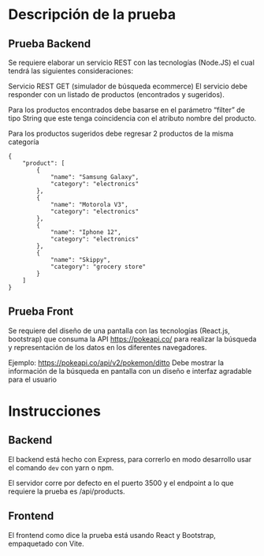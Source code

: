 # Descripción de la prueba
## **Prueba Backend**

Se requiere elaborar un servicio REST con las tecnologías (Node.JS) el cual tendrá las
siguientes consideraciones:

Servicio REST GET (simulador de búsqueda ecommerce)
El servicio debe responder con un listado de productos (encontrados y sugeridos).

Para los productos encontrados debe basarse en el parámetro “filter” de tipo String que
este tenga coincidencia con el atributo nombre del producto.

Para los productos sugeridos debe regresar 2 productos de la misma categoría
```
{
    "product": [
        {
            "name": "Samsung Galaxy",
            "category": "electronics"
        },
        {
            "name": "Motorola V3",
            "category": "electronics"
        },
        {
            "name": "Iphone 12",
            "category": "electronics"
        },
        {
            "name": "Skippy",
            "category": "grocery store"
        }
    ]
}
```

## **Prueba Front**

Se requiere del diseño de una pantalla con las tecnologías (React.js, bootstrap) que
consuma la API https://pokeapi.co/ para realizar la búsqueda y representación de los
datos en los diferentes navegadores.

Ejemplo: https://pokeapi.co/api/v2/pokemon/ditto
Debe mostrar la información de la búsqueda en pantalla con un diseño e interfaz
agradable para el usuario

#

# Instrucciones

## **Backend**
El backend está hecho con Express, para correrlo en modo desarrollo usar el comando  ```dev``` con yarn o npm.

El servidor corre por defecto en el puerto 3500 y el endpoint a lo que requiere la prueba es /api/products.

## **Frontend**
El frontend como dice la prueba está usando React y Bootstrap, empaquetado con Vite.